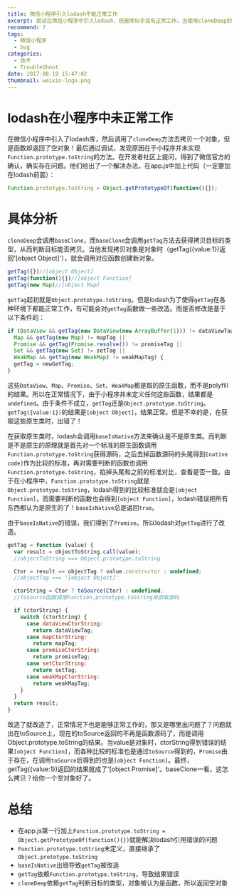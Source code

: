 ```yaml
---
title: 微信小程序引入lodash不能正常工作
excerpt: 尝试在微信小程序中引入lodash，但是库似乎没有正常工作。当使用cloneDeep的时候，总是返回空对象。
recommend: 7
tags:
  - 微信小程序
  - bug
categories:
  - 技术
  - TroubleShoot
date: 2017-08-19 15:47:02
thumbnail: weixin-logo.png
---
```

# lodash在小程序中未正常工作

在微信小程序中引入了lodash库，然后调用了`cloneDeep`方法去拷贝一个对象，但是函数却返回了空对象！最后通过调试，发现原因在于小程序并未实现`Function.prototype.toString`的方法。在开发者社区上提问，得到了微信官方的确认，确实存在问题。他们给出了一个解决办法，在app.js中加上代码（一定要加在lodash前面）：

```javascript
Function.prototype.toString = Object.getPrototypeOf(function(){});
```

# 具体分析

`cloneDeep`会调用`baseClone`，而`baseClone`会调用`getTag`方法去获得拷贝目标的类型，从而判断目标能否拷贝。当他发现拷贝对象是对象时（getTag({value:1})返回'[object Object]'），就会调用对应函数创建新对象。

```javascript
getTag({})//[object Object]
getTag(function(){})//[object Function]
getTag(new Map)//[object Map]
```

`getTag`起初就是`Object.prototype.toString`。但是lodash为了使得`getTag`在各种环境下都能正常工作，有可能会对`getTag`函数做一些改造。而是否修改是基于以下条件的：

```javascript
if (DataView && getTag(new DataView(new ArrayBuffer(1))) != dataViewTag || 
  Map && getTag(new Map) != mapTag || 
  Promise && getTag(Promise.resolve()) != promiseTag || 
  Set && getTag(new Set) != setTag || 
  WeakMap && getTag(new WeakMap) != weakMapTag) {
  getTag = newGetTag;
}
```

这些`DataView`、`Map`、`Promise`、`Set`、`WeakMap`都是取的原生函数，而不是polyfill的结果。所以在正常情况下，由于小程序并未定义任何这些函数，结果都是`undefined`。由于条件不成立，`getTag`还是`Object.prototype.toString`。`getTag({value:1})`的结果是`[object Object]`，结果正常。但是不幸的是，在获取这些原生类时，出错了！

在获取原生类时，lodash会调用`baseIsNative`方法来确认是不是原生类。而判断是不是原生的原理就是首先对一个标准的原生函数调用`Function.prototype.toString`获得源码，之后去掉函数源码的头尾得到`[native code]`作为比较的标准，再对需要判断的函数也调用`Function.prototype.toString`，掐掉头尾和之前的标准对比，查看是否一致。由于在小程序中，`Function.prototype.toString`就是`Object.prototype.toString`，lodash得到的比较标准就会是`[object Function]`，而需要判断的函数也会得到`[object Function]`，lodash错误把所有东西都认为是原生的了！`baseIsNative`总是返回`true`。

由于`baseIsNative`的错误，我们得到了`Promise`。所以lodash对`getTag`进行了改造。


```javascript
getTag = function (value) {
  var result = objectToString.call(value);
  //objectToString === Object.prototype.toString

  Ctor = result == objectTag ? value.constructor : undefined;
  //objectTag === '[object Object]'

  ctorString = Ctor ? toSource(Ctor) : undefined;
  //toSource函数调用Function.prototype.toString来获取源码

  if (ctorString) {
    switch (ctorString) {
      case dataViewCtorString:
        return dataViewTag;
      case mapCtorString:
        return mapTag;
      case promiseCtorString:
        return promiseTag;
      case setCtorString:
        return setTag;
      case weakMapCtorString:
        return weakMapTag;
    }
  }
  return result;
}
```

改造了就改造了，正常情况下也是能够正常工作的，那又是哪里出问题了？问题就出在toSource上，现在的toSource返回的不再是函数源码了，而是调用Object.prototype.toString的结果。当value是对象时，ctorString得到错误的结果`[object Function]`，而各种比较的标准也是通过`toSource`得到的，`Promise`由于存在，在调用`toSource`后得到的也是`[object Function]`。最终，getTag({value:1})返回的结果就成了'[object Promise]'。baseClone一看，这怎么拷贝？给你一个空对象好了。


# 总结
* 在app.js第一行加上`Function.prototype.toString = Object.getPrototypeOf(function(){})`就能解决lodash引用错误的问题
* `Function.prototype.toString`未定义，直接继承了`Object.prototype.toString`
* `baseIsNative`出错导致`getTag`被改造
* `getTag`依赖`Function.prototype.toString`，导致结果错误
* `cloneDeep`依赖`getTag`判断目标的类型，对象被认为是函数，所以返回空对象

